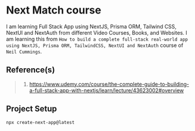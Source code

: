# Next Match course

I am learning Full Stack App using NextJS, Prisma ORM, Tailwind CSS, NextUI and NextAuth from different Video Courses, Books, and Websites. I am learning this from `How to build a complete full-stack real-world app using NextJS, Prisma ORM, TailwindCSS, NextUI and NextAuth` course of `Neil Cummings`.

## Reference(s)

> 1. <https://www.udemy.com/course/the-complete-guide-to-building-a-full-stack-app-with-nextjs/learn/lecture/43623002#overview>

## Project Setup

```powershell
npx create-next-app@latest
```
